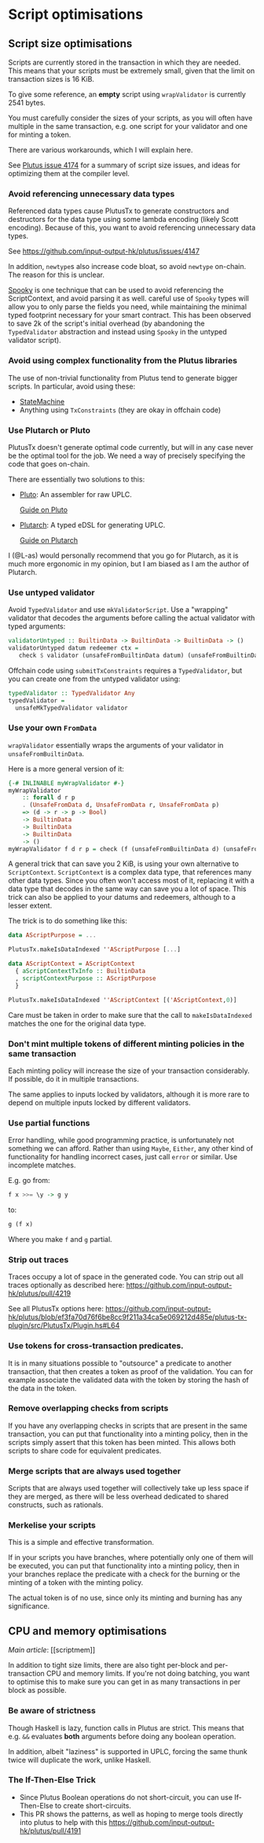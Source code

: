 # Script optimisations

## Script size optimisations

Scripts are currently stored in the transaction in which they are needed. This means that your scripts must be extremely small, given that the limit on transaction sizes is 16 KiB.

To give some reference, an **empty** script using `wrapValidator` is currently 2541 bytes.

You must carefully consider the sizes of your scripts, as you will often have multiple
in the same transaction, e.g. one script for your validator and one for minting a token.

There are various workarounds, which I will explain here.

See [Plutus issue 4174](https://github.com/input-output-hk/plutus/issues/4174) for a summary of script size issues, and ideas for optimizing them at the compiler level.

### Avoid referencing unnecessary data types

Referenced data types cause PlutusTx to generate constructors and destructors
for the data type using some lambda encoding (likely Scott encoding).
Because of this, you want to avoid referencing unnecessary data types.

See https://github.com/input-output-hk/plutus/issues/4147

In addition, `newtype`s also increase code bloat, so avoid `newtype` on-chain.
The reason for this is unclear.

[Spooky](https://gitlab.com/fresheyeball/plutus-tx-spooky) is one technique that
can be used to avoid referencing the ScriptContext, and avoid parsing it as well.
careful use of `Spooky` types will allow you to only parse the fields you need,
while maintaining the minimal typed footprint necessary for your smart contract.
This has been observed to save 2k of the script's initial overhead (by abandoning
the `TypedValidator` abstraction and instead using `Spooky` in the untyped validator script).

### Avoid using complex functionality from the Plutus libraries

The use of non-trivial functionality from Plutus tend to generate bigger scripts. In particular, avoid using these:

- [StateMachine](https://github.com/input-output-hk/plutus-apps/issues/11)
- Anything using `TxConstraints` (they are okay in offchain code)

### Use Plutarch or Pluto

PlutusTx doesn't generate optimal code currently, but will in any case never be the optimal
tool for the job. We need a way of precisely specifying the code that goes on-chain.

There are essentially two solutions to this:
- [Pluto](https://github.com/Plutonomicon/pluto): An assembler for raw UPLC.

  [Guide on Pluto](https://github.com/Plutonomicon/pluto/blob/main/GUIDE.md)
- [Plutarch](https://github.com/Plutonomicon/plutarch): A typed eDSL for generating UPLC.

  [Guide on Plutarch](https://github.com/Plutonomicon/plutarch/blob/master/docs/GUIDE.md)

I (@L-as) would personally recommend that you go for Plutarch, as it is much more ergonomic
in my opinion, but I am biased as I am the author of Plutarch.

### Use untyped validator

Avoid `TypedValidator` and use `mkValidatorScript`. Use a "wrapping" validator that decodes the arguments before calling the actual validator with typed arguments:

```haskell
validatorUntyped :: BuiltinData -> BuiltinData -> BuiltinData -> ()
validatorUntyped datum redeemer ctx =
   check $ validator (unsafeFromBuiltinData datum) (unsafeFromBuiltinData redeemer) (unsafeFromBuiltinData ctx)
```

Offchain code using `submitTxConstraints` requires a `TypedValidator`, but you can create one from the untyped validator using:

```haskell
typedValidator :: TypedValidator Any
typedValidator =
  unsafeMkTypedValidator validator
```

### Use your own `FromData`

`wrapValidator` essentially wraps the arguments of your validator in `unsafeFromBuiltinData`.

Here is a more general version of it:

```haskell
{-# INLINABLE myWrapValidator #-}
myWrapValidator
    :: forall d r p
    . (UnsafeFromData d, UnsafeFromData r, UnsafeFromData p)
    => (d -> r -> p -> Bool)
    -> BuiltinData
    -> BuiltinData
    -> BuiltinData
    -> ()
myWrapValidator f d r p = check (f (unsafeFromBuiltinData d) (unsafeFromBuiltinData r) (unsafeFromBuiltinData p))
```

A general trick that can save you 2 KiB, is using your own alternative to `ScriptContext`. `ScriptContext` is a complex data type, that references many other data types. Since you often won't access most of it, replacing it with a data type that decodes in the same way can save you a lot of space. This trick can also be applied to your datums and redeemers, although to a lesser extent.

The trick is to do something like this:

```haskell
data AScriptPurpose = ...

PlutusTx.makeIsDataIndexed ''AScriptPurpose [...]

data AScriptContext = AScriptContext
  { aScriptContextTxInfo :: BuiltinData
  , scriptContextPurpose :: AScriptPurpose
  }

PlutusTx.makeIsDataIndexed ''AScriptContext [('AScriptContext,0)]
```

Care must be taken in order to make sure that the call to `makeIsDataIndexed` matches the one for the original data type.

### Don't mint multiple tokens of different minting policies in the same transaction

Each minting policy will increase the size of your transaction considerably. If possible, do it in multiple transactions.

The same applies to inputs locked by validators, although it is more rare to depend on multiple inputs locked by different validators.

### Use partial functions

Error handling, while good programming practice, is unfortunately not something we can afford.
Rather than using `Maybe`, `Either`, any other kind of functionality for handling incorrect cases,
just call `error` or similar. Use incomplete matches.

E.g. go from:
```haskell
f x >>= \y -> g y
```
to:
```haskell
g (f x)
```
Where you make `f` and `g` partial.

### Strip out traces

Traces occupy a lot of space in the generated code. You can strip out all traces
optionally as described here: https://github.com/input-output-hk/plutus/pull/4219

See all PlutusTx options here: https://github.com/input-output-hk/plutus/blob/ef3fa70d76f6be8cc9f211a34ca5e069212d485e/plutus-tx-plugin/src/PlutusTx/Plugin.hs#L64

### Use tokens for cross-transaction predicates.

It is in many situations possible to "outsource" a predicate
to another transaction, that then creates a token as proof of the validation.
You can for example associate the validated data with the token by storing
the hash of the data in the token.

### Remove overlapping checks from scripts

If you have any overlapping checks in scripts that are present
in the same transaction, you can put that functionality into a minting
policy, then in the scripts simply assert that this token has been minted.
This allows both scripts to share code for equivalent predicates.

### Merge scripts that are always used together

Scripts that are always used together will collectively
take up less space if they are merged, as there will be less overhead
dedicated to shared constructs, such as rationals.

### Merkelise your scripts

This is a simple and effective transformation.

If in your scripts you have branches, where potentially only one of them will be executed,
you can put that functionality into a minting policy, then in your branches
replace the predicate with a check for the burning or the minting of a token
with the minting policy.

The actual token is of no use, since only its minting and burning has any significance.

## CPU and memory optimisations

*Main article*: [[scriptmem]]

In addition to tight size limits, there are also tight per-block and
per-transaction CPU and memory limits. If you're not doing batching,
you want to optimise this to make sure you can get in as many transactions
in per block as possible.

### Be aware of strictness

Though Haskell is lazy, function calls in Plutus are strict.
This means that e.g. `&&` evaluates **both** arguments before
doing any boolean operation.

In addition, albeit "laziness" is supported in UPLC, forcing the same thunk
twice will duplicate the work, unlike Haskell.

### The If-Then-Else Trick
- Since Plutus Boolean operations do not short-circuit, you can use If-Then-Else to create short-circuits.
- This PR shows the patterns, as well as hoping to merge tools directly into plutus to help with this https://github.com/input-output-hk/plutus/pull/4191
